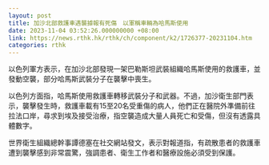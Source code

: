 ```yaml
---
layout: post
title: 加沙北部救護車遇襲據報有死傷　以軍稱車輛為哈馬斯使用
date: 2023-11-04 03:52:26.000000000 +08:00
link: https://news.rthk.hk/rthk/ch/component/k2/1726377-20231104.htm
categories: rthk
---
```


以色列軍方表示，在加沙北部發現一架巴勒斯坦武裝組織哈馬斯使用的救護車，並發動空襲，部分哈馬斯武裝分子在襲擊中喪生。

以色列方面指，哈馬斯使用救護車轉移武裝分子和武器。不過，加沙衛生部門表示，襲擊發生時，救護車載有15至20名受重傷的病人，他們正在醫院外準備前往拉法口岸，尋求到埃及接受治療，指空襲造成大量人員死亡和受傷，但沒有透露具體數字。

世界衛生組織總幹事譚德塞在社交網站發文，表示對報道指，有疏散患者的救護車遭到襲擊感到非常震驚，強調患者、衛生工作者和醫療設施必須受到保護。
